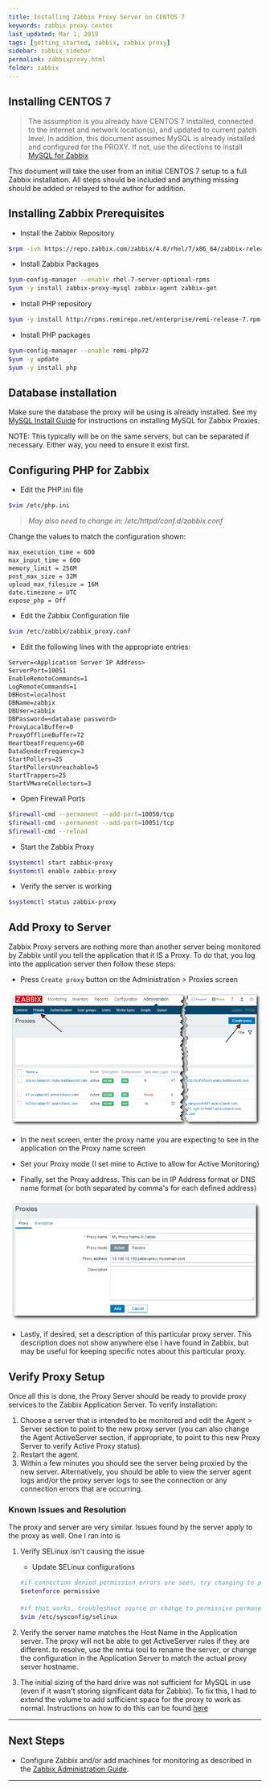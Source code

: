 ```yaml
---
title: Installing Zabbix Proxy Server on CENTOS 7
keywords: zabbix proxy centos
last_updated: Mar 1, 2019
tags: [getting_started, zabbix, zabbix proxy]
sidebar: zabbix_sidebar
permalink: zabbixproxy.html
folder: zabbix
---
```


## Installing CENTOS 7 ##

>The assumption is you already have CENTOS 7 installed, connected to the internet and network location(s), and updated to current patch level. In addition, this document assumes MySQL is already installed and configured for the PROXY. If not, use the directions to install [MySQL for Zabbix](./Zabbix4MySQLInstall.md)

This document will take the user from an initial CENTOS 7 setup to a full Zabbix installation. All steps should be included and anything missing should be added or relayed to the author for addition.

## Installing Zabbix Prerequisites ##

- Install the Zabbix Repository

```bash
$rpm -ivh https://repo.zabbix.com/zabbix/4.0/rhel/7/x86_64/zabbix-release-4.0-1.el7.noarch.rpm
```

- Install Zabbix Packages

```bash
$yum-config-manager --enable rhel-7-server-optional-rpms
$yum -y install zabbix-proxy-mysql zabbix-agent zabbix-get
```

- Install PHP repository

```bash
$yum -y install http://rpms.remirepo.net/enterprise/remi-release-7.rpm
```

- Install PHP packages

```bash
$yum-config-manager --enable remi-php72
$yum -y update
$yum -y install php
```

## Database installation ##

Make sure the database the proxy will be using is already installed. See my [MySQL Install Guide](./Zabbix4MySQLInstall.md) for instructions on installing MySQL for Zabbix Proxies.

NOTE:  This typically will be on the same servers, but can be separated if necessary. Either way, you need to ensure it exist first.

## Configuring PHP for Zabbix ##

- Edit the PHP.ini file

```bash
$vim /etc/php.ini
```

>*May also need to change in: /etc/httpd/conf.d/zabbix.conf*

Change the values to match the configuration shown:

```vim
max_execution_time = 600
max_input_time = 600
memory_limit = 256M
post_max_size = 32M
upload_max_filesize = 16M
date.timezone = UTC
expose_php = Off
```

- Edit the Zabbix Configuration file

```bash
$vim /etc/zabbix/zabbix_proxy.conf
```

- Edit the following lines with the appropriate entries:

```vim
Server=<Application Server IP Address>
ServerPort=10051
EnableRemoteCommands=1
LogRemoteCommands=1
DBHost=localhost
DBName=zabbix
DBUser=zabbix
DBPassword=<database password>
ProxyLocalBuffer=0
ProxyOfflineBuffer=72
HeartbeatFrequency=60
DataSenderFrequency=3
StartPollers=25
StartPollersUnreachable=5
StartTrappers=25
StartVMwareCollectors=3
```

- Open Firewall Ports

```bash
$firewall-cmd --permanent --add-port=10050/tcp
$firewall-cmd --permanent --add-port=10051/tcp
$firewall-cmd --reload
```

- Start the Zabbix Proxy

```bash
$systemctl start zabbix-proxy
$systemctl enable zabbix-proxy
```

- Verify the server is working

```bash
$systemctl status zabbix-proxy
```

## Add Proxy to Server ##

Zabbix Proxy servers are nothing more than another server being monitored by Zabbix until you tell the application that it IS a Proxy. To do that, you log into the application server then follow these steps:

- Press `Create proxy` button on the Administration > Proxies screen

![alt text: Create Proxy screen][Create_Proxy]

- In the next screen, enter the proxy name you are expecting to see in the application on the Proxy name screen

- Set your Proxy mode (I set mine to Active to allow for Active Monitoring)

- Finally, set the Proxy address. This can be in IP Address format or DNS name format (or both separated by comma's for each defined address)

![alt text: New Proxy Server Setup screen][New_Proxy]

- Lastly, if desired, set a description of this particular proxy server. This description does not show anywhere else I have found in Zabbix, but may be useful for keeping specific notes about this particular proxy.

## Verify Proxy Setup ##

Once all this is done, the Proxy Server should be ready to provide proxy services to the Zabbix Application Server. To verify installation:

1. Choose a server that is intended to be monitored and edit the Agent > Server section to point to the new proxy server (you can also change the Agent ActiveServer section, if appropriate, to point to this new Proxy Server to verify Active Proxy status).
2. Restart the agent.
3. Within a few minutes you should see the server being proxied by the new server. Alternatively, you should be able to view the server agent logs and/or the proxy server logs to see the connection or any connection errors that are occurring.

### Known Issues and Resolution ###

The proxy and server are very similar. Issues found by the server apply to the proxy as well. One I ran into is

1. Verify SELinux isn't causing the issue

   - Update SELinux configurations

   ```bash
   #if connection denied permission errors are seen, try changing to permissive
   $setenforce permissive

   #if that works, troubleshoot source or change to permissive permanently
   $vim /etc/sysconfig/selinux
   ```

2. Verify the server name matches the Host Name in the Application server.  The proxy will not be able to get ActiveServer rules if they are different.
   to resolve, use the nmtui tool to rename the server, or change the configuration in the Application Server to match the actual proxy server hostname.

3. The initial sizing of the hard drive was not sufficient for MySQL in use (even if it wasn't storing significant data for Zabbix). To fix this, I had to extend the volume to     add sufficient space for the proxy to work as normal. Instructions on how to do this can be found [here](./lvmpartition.html)

---

## Next Steps ##

- Configure Zabbix and/or add machines for monitoring as described in the [Zabbix Administration Guide](./ZabbixAdministration.html).

---

[Create_Proxy]: images/Zabbix/CreateProxy.png "Create Proxy screen"
[New_Proxy]: images/Zabbix/NewProxySetup.png "New Proxy Server Setup screen"